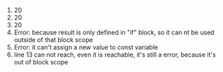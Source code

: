 1. 20
2. 20
3. 20
4. Error: because result is only defined in "if" block, so it can nt be used outside of that block scope
5. Error: it can't assign a new value to const variable
6. line 13 can not reach, even it is reachable, it's still a error, because it's out of block scope
   